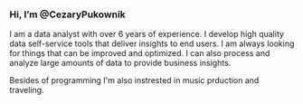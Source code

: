 ### Hi, I’m @CezaryPukownik

I am a data analyst with over 6 years of experience. I develop high quality data self-service tools that deliver insights to end users. I am always looking for things that can be improved and optimized. I can also process and analyze large amounts of data to provide business insights.

Besides of programming I'm also instrested in music prduction and traveling.

<!---
CezaryPukownik/CezaryPukownik is a ✨ special ✨ repository because its `README.md` (this file) appears on your GitHub profile.
You can click the Preview link to take a look at your changes.
--->
